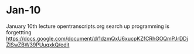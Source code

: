 # Jan-10
January 10th lecture
opentranscripts.org search up programming is forgettting
https://docs.google.com/document/d/1dzmQxU6xucpKZfCRhGOQmPJrDDjZlSwZBW39PUuqxkQ/edit
